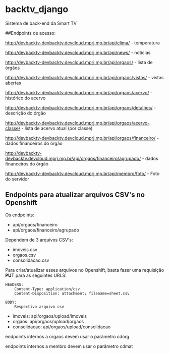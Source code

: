 # backtv_django
Sistema de back-end da Smart TV

##Endpoints de acesso:

http://devbacktv-devbacktv.devcloud.mprj.mp.br/api/clima/ - temperatura

http://devbacktv-devbacktv.devcloud.mprj.mp.br/api/news/ - notícias

http://devbacktv-devbacktv.devcloud.mprj.mp.br/api/orgaos/ - lista de órgãos

http://devbacktv-devbacktv.devcloud.mprj.mp.br/api/orgaos/vistas/ - vistas abertas

http://devbacktv-devbacktv.devcloud.mprj.mp.br/api/orgaos/acervo/ - histórico do acervo

http://devbacktv-devbacktv.devcloud.mprj.mp.br/api/orgaos/detalhes/ - descrição do órgão

http://devbacktv-devbacktv.devcloud.mprj.mp.br/api/orgaos/acervo-classe/ - lista de acervo atual (por classe)

http://devbacktv-devbacktv.devcloud.mprj.mp.br/api/orgaos/financeiro/ - dados financeiros do órgão

http://devbacktv-devbacktv.devcloud.mprj.mp.br/api/orgaos/financeiro/agrupado/ - dados financeiros do órgão

http://devbacktv-devbacktv.devcloud.mprj.mp.br/api/membro/foto/ - Foto do servidor


## Endpoints para atualizar arquivos CSV's no Openshift
Os endpoints:

- api/orgaos/financeiro
- api/orgaos/financeiro/agrupado

Dependem de 3 arquivos CSV's:

- imoveis.csv
- orgaos.csv
- consolidacao.csv

Para criar/atualizar esses arquivos no Openshift, basta fazer uma requisição **PUT** para as seguintes URLS:

    HEADERS:
        Content-Type: application/csv
        Content-Disposition: attachment; filename=sheet.csv

    BODY:
        Respectivo arquivo csv

- imoveis: api/orgaos/upload/imoveis
- orgaos: api/orgaos/upload/orgaos
- consolidacao: api/orgaos/upload/consolidacao



endpoints internos a orgaos devem usar o parâmetro cdorg

endpoints internos a membro devem usar o parâmetro cdmat
